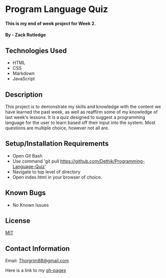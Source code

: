 ﻿# Program Language Quiz

#### This is my end of week project for Week 2.

#### By - Zack Rutledge

## Technologies Used

* HTML
* CSS
* Markdown
* JavaScript

## Description

This project is to demonstrate my skills and knowledge with the content we have learned the past week, as well as reaffirm some of my knowledge of last week's lessons. It is a quiz designed to suggest a programming language for the user to learn based off their input into the system. Most questions are multiple choice, however not all are.

## Setup/Installation Requirements

* Open Git Bash
* Use command 'git pull https://github.com/Dethik/Programming-Language-Quiz'
* Navigate to top level of directory
* Open index.html in your browser of choice.

## Known Bugs

* No Known Issues

## License

[MIT](LICENSE.txt)

## Contact Information

Email: Thorgrim88@gmail.com

Here is a link to my [gh-pages](https://dethik.github.io/Programming-Language-Quiz/)
